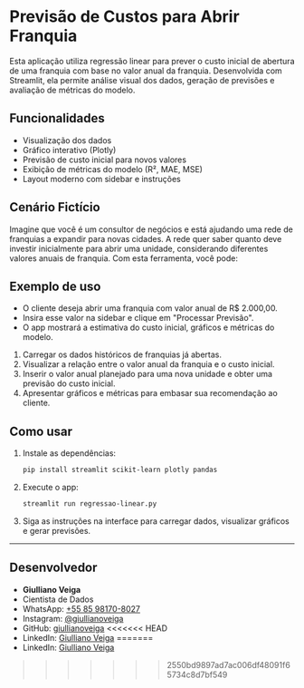 # Previsão de Custos para Abrir Franquia

Esta aplicação utiliza regressão linear para prever o custo inicial de abertura de uma franquia com base no valor anual da franquia. Desenvolvida com Streamlit, ela permite análise visual dos dados, geração de previsões e avaliação de métricas do modelo.

## Funcionalidades
- Visualização dos dados
- Gráfico interativo (Plotly)
- Previsão de custo inicial para novos valores
- Exibição de métricas do modelo (R², MAE, MSE)
- Layout moderno com sidebar e instruções

## Cenário Fictício

Imagine que você é um consultor de negócios e está ajudando uma rede de franquias a expandir para novas cidades. A rede quer saber quanto deve investir inicialmente para abrir uma unidade, considerando diferentes valores anuais de franquia. Com esta ferramenta, você pode:

## Exemplo de uso

- O cliente deseja abrir uma franquia com valor anual de R$ 2.000,00.
- Insira esse valor na sidebar e clique em "Processar Previsão".
- O app mostrará a estimativa do custo inicial, gráficos e métricas do modelo.

1. Carregar os dados históricos de franquias já abertas.
2. Visualizar a relação entre o valor anual da franquia e o custo inicial.
3. Inserir o valor anual planejado para uma nova unidade e obter uma previsão do custo inicial.
4. Apresentar gráficos e métricas para embasar sua recomendação ao cliente.

## Como usar

1. Instale as dependências:
   ```bash
   pip install streamlit scikit-learn plotly pandas
   ```
2. Execute o app:
   ```bash
   streamlit run regressao-linear.py
   ```
3. Siga as instruções na interface para carregar dados, visualizar gráficos e gerar previsões.

---

## Desenvolvedor

- **Giulliano Veiga**
- Cientista de Dados
- WhatsApp: [+55 85 98170-8027](https://wa.me/5585981708027)
- Instagram: [@giullianoveiga](https://instagram.com/giullianoveiga)
- GitHub: [giullianoveiga](https://github.com/giullianoveiga)
<<<<<<< HEAD
- LinkedIn: [Giulliano Veiga](https://www.linkedin.com/in/giulliano-veiga/)
=======
- LinkedIn: [Giulliano Veiga](https://www.linkedin.com/in/giulliano-veiga/)
>>>>>>> 2550bd9897ad7ac006df48091f65734c8d7bf549

